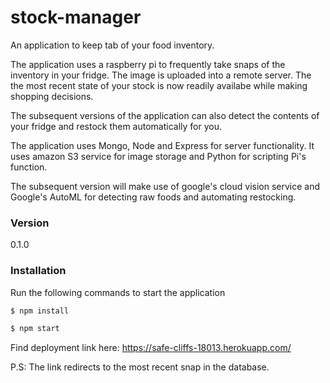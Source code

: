 # stock-manager
An application to keep tab of your food inventory.

The application uses a raspberry pi to frequently take snaps of the inventory in your fridge. The image is uploaded into a remote server.
The the most recent state of your stock is now readily availabe while making shopping decisions.

The subsequent versions of the application can also detect the contents of your fridge and restock them automatically for you.

The application uses Mongo, Node and Express for server functionality. It uses amazon S3 service for image storage and Python for scripting Pi's function.

The subsequent version will make use of google's cloud vision service and Google's AutoML for detecting raw foods and automating restocking.

### Version
0.1.0

### Installation

Run the following commands to start the application

```sh
$ npm install
```
```sh
$ npm start
```

Find deployment link here: https://safe-cliffs-18013.herokuapp.com/

P.S: The link redirects to the most recent snap in the database.





